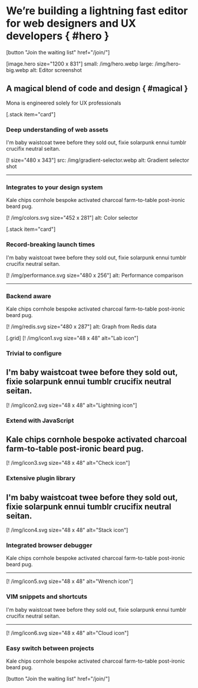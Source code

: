 
# We’re building a lightning fast editor for web designers and UX developers { #hero }

[button "Join the waiting list" href="/join/"]

[image.hero size="1200 x 831"]
  small: /img/hero.webp
  large: /img/hero-big.webp
  alt: Editor screenshot


## A magical blend of code and design { #magical }
Mona is engineered solely for UX professionals


[.stack item="card"]

  ### Deep understanding of web assets
  I'm baby waistcoat twee before they sold out, fixie solarpunk ennui tumblr crucifix neutral seitan.


  [! size="480 x 343"]
    src: /img/gradient-selector.webp
    alt: Gradient selector shot

  ---

  ### Integrates to your design system
  Kale chips cornhole bespoke activated charcoal farm-to-table post-ironic beard pug.

  [! /img/colors.svg size="452 x 281"]
    alt: Color selector


[.stack item="card"]

  ### Record-breaking launch times
  I'm baby waistcoat twee before they sold out, fixie solarpunk ennui tumblr crucifix neutral seitan.

  [! /img/performance.svg size="480 x 256"]
    alt: Performance comparison

  ---

  ### Backend aware
  Kale chips cornhole bespoke activated charcoal farm-to-table post-ironic beard pug.

  [! /img/redis.svg size="480 x 287"]
    alt: Graph from Redis data


[.grid]
  [! /img/icon1.svg size="48 x 48" alt="Lab icon"]
  ### Trivial to configure
  I'm baby waistcoat twee before they sold out, fixie solarpunk ennui tumblr crucifix neutral seitan.
  ---

  [! /img/icon2.svg size="48 x 48" alt="Lightning icon"]
  ### Extend with JavaScript
  Kale chips cornhole bespoke activated charcoal farm-to-table post-ironic beard pug.
  ---

  [! /img/icon3.svg size="48 x 48" alt="Check icon"]
  ### Extensive plugin library
  I'm baby waistcoat twee before they sold out, fixie solarpunk ennui tumblr crucifix neutral seitan.
  ---

  [! /img/icon4.svg size="48 x 48" alt="Stack icon"]

  ### Integrated browser debugger
  Kale chips cornhole bespoke activated charcoal farm-to-table post-ironic beard pug.

  ---

  [! /img/icon5.svg size="48 x 48" alt="Wrench icon"]

  ### VIM snippets and shortcuts
  I'm baby waistcoat twee before they sold out, fixie solarpunk ennui tumblr crucifix neutral seitan.

  ---

  [! /img/icon6.svg size="48 x 48" alt="Cloud icon"]

  ### Easy switch between projects
  Kale chips cornhole bespoke activated charcoal farm-to-table post-ironic beard pug.


[button "Join the waiting list" href="/join/"]
